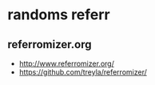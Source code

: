 # randoms referr

## referromizer.org

 * http://www.referromizer.org/
 * https://github.com/treyla/referromizer/
